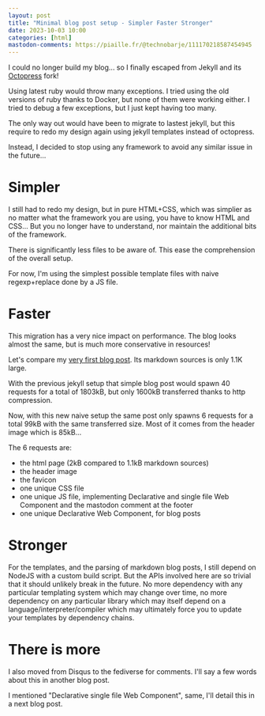 ```yaml
---
layout: post
title: "Minimal blog post setup - Simpler Faster Stronger"
date: 2023-10-03 10:00
categories: [html]
mastodon-comments: https://piaille.fr/@technobarje/111170218587454945
---
```


I could no longer build my blog...
so I finally escaped from Jekyll and its [Octopress](http://octopress.org/) fork!

Using latest ruby would throw many exceptions.
I tried using the old versions of ruby thanks to Docker, but none of them were working either.
I tried to debug a few exceptions, but I just kept having too many.

The only way out would have been to migrate to lastest jekyll, but this require to redo my design again using jekyll templates instead of octopress.

Instead, I decided to stop using any framework to avoid any similar issue in the future...

# Simpler

I still had to redo my design, but in pure HTML+CSS, which was simplier as no matter what the framework you are using, you have to know HTML and CSS...
But you no longer have to understand, nor maintain the additional bits of the framework.

There is significantly less files to be aware of. This ease the comprehension of the overall setup.

For now, I'm using the simplest possible template files with naive regexp+replace done by a JS file.

# Faster

This migration has a very nice impact on performance. The blog looks almost the same, but is much more conservative in resources!

Let's compare my [very first blog post](http://blog.techno-barje.fr/post/2007/12/21/lets-go/).
Its markdown sources is only 1.1K large.

With the previous jekyll setup that simple blog post would spawn 40 requests for a total of 1803kB, but only 1600kB transferred thanks to http compression.

Now, with this new naive setup the same post only spawns 6 requests for a total 99kB with the same transferred size.
Most of it comes from the header image which is 85kB...

The 6 requests are:
* the html page (2kB compared to 1.1kB markdown sources)
* the header image
* the favicon
* one unique CSS file
* one unique JS file, implementing Declarative and single file Web Component and the mastodon comment at the footer
* one unique Declarative Web Component, for blog posts

# Stronger

For the templates, and the parsing of markdown blog posts, I still depend on NodeJS with a custom build script.
But the APIs involved here are so trivial that it should unlikely break in the future.
No more dependency with any particular templating system which may change over time,
no more dependency on any particular library which may itself depend on a language/interpreter/compiler
which may ultimately force you to update your templates by dependency chains.

# There is more

I also moved from Disqus to the fediverse for comments. I'll say a few words about this in another blog post.

I mentioned "Declarative single file Web Component", same, I'll detail this in a next blog post.
